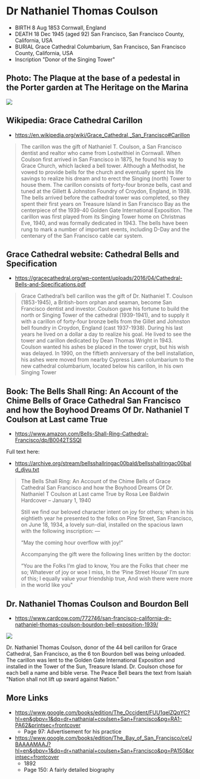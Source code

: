# Dr Nathaniel Thomas Coulson

* BIRTH	8 Aug 1853 Cornwall, England
* DEATH	18 Dec 1945 (aged 92) San Francisco, San Francisco County, California, USA
* BURIAL Grace Cathedral Columbarium, San Francisco, San Francisco County, California, USA
* Inscription "Donor of the Singing Tower"


## Photo: The Plaque at the base of a pedestal in the Porter garden at The Heritage on the Marina

![]( https://heritagesf.github.io/images/coulson/1934-coulson-plaque-pine-street.jpg )


## Wikipedia: Grace Cathedral Carillon

* https://en.wikipedia.org/wiki/Grace_Cathedral,_San_Francisco#Carillon

> The carillon was the gift of Nathaniel T. Coulson, a San Francisco dentist and realtor who came from Lostwithiel in Cornwall. When Coulson first arrived in San Francisco in 1875, he found his way to Grace Church, which lacked a bell tower. Although a Methodist, he vowed to provide bells for the church and eventually spent his life savings to realize his dream and to erect the Singing (north) Tower to house them. The carillon consists of forty-four bronze bells, cast and tuned at the Gillett & Johnston Foundry of Croydon, England, in 1938. The bells arrived before the cathedral tower was completed, so they spent their first years on Treasure Island in San Francisco Bay as the centerpiece of the 1939-40 Golden Gate International Exposition. The carillon was first played from its Singing Tower home on Christmas Eve, 1940, and was formally dedicated in 1943. The bells have been rung to mark a number of important events, including D-Day and the centenary of the San Francisco cable car system.


## Grace Cathedral website: Cathedral Bells and Specification

* https://gracecathedral.org/wp-content/uploads/2016/04/Cathedral-Bells-and-Specifications.pdf

> Grace Cathedral’s bell carillon was the gift of Dr. Nathaniel T. Coulson (1853-1945), a British-born orphan and seaman, become San Francisco dentist and investor. Coulson gave his fortune to build the north or Singing Tower of the cathedral (1939-1941), and to supply it with a carillon of forty-four bronze bells from the Gillet and Johnston bell foundry in Croydon, England (cast 1937-1938). During his last years he lived on a dollar a day to realize his goal. He lived to see the tower and carillon dedicated by Dean Thomas Wright in 1943. Coulson wanted his ashes be placed in the tower crypt, but his wish was delayed. In 1990, on the fiftieth anniversary of the bell installation, his ashes were moved from nearby Cypress Lawn columbarium to the new cathedral columbarium, located below his carillon, in his own Singing Tower


## Book: The Bells Shall Ring: An Account of the Chime Bells of Grace Cathedral San Francisco and how the Boyhood Dreams Of Dr. Nathaniel T Coulson at Last came True

* https://www.amazon.com/Bells-Shall-Ring-Cathedral-Francisco/dp/B0042TSSQI

Full text here:

* https://archive.org/stream/bellsshallringac00bald/bellsshallringac00bald_djvu.txt

> The Bells Shall Ring: An Account of the Chime Bells of Grace Cathedral San Francisco and how the Boyhood Dreams Of Dr. Nathaniel T Coulson at Last came True by Rosa Lee Baldwin Hardcover – January 1, 1940
>
>Still we find our beloved character intent on joy for others; when in his eightieth year he presented to the folks on Pine Street, San Francisco, on June 18, 1934, a lovely sun-dial, installed on the spacious lawn with the following inscription: —
>
> “May the coming hour overflow with joy!”
>
> Accompanying the gift were the following lines written by the doctor:
>
> “You are the Folks I’m glad to know,
> You are the Folks that cheer me so;
> Whatever of joy or woe I miss,
> In the ‘Pine Street House’ I’m sure of this;
> I equally value your friendship true,
> And wish there were more in the world like you"


## Dr. Nathaniel Thomas Coulson and Bourdon Bell

* https://www.cardcow.com/772746/san-francisco-california-dr-nathaniel-thomas-coulson-bourdon-bell-exposition-1939/

![]( https://heritagesf.github.io/images/coulson/1939-coulson-postcard-bourdon-bell.jpg )

Dr. Nathaniel Thomas Coulson, donor of the 44 bell carillon for Grace Cathedral, San Francisco, as the 6 ton Bourdon bell was being unloaded. The carillon was lent to the Golden Gate International Exposition and installed in the Tower of the Sun, Treasure Island. Dr. Coulson chose for each bell a name and bible verse. The Peace Bell bears the text from Isaiah "Nation shall not lift up sward against Nation."


## More Links

* https://www.google.com/books/edition/The_Occident/FUU1qelZQqYC?hl=en&gbpv=1&dq=dr+nathanial+coulsen+San+Francisco&pg=RA1-PA62&printsec=frontcover
  * Page 97: Advertisement for his practice
* https://www.google.com/books/edition/The_Bay_of_San_Francisco/ceUBAAAAMAAJ?hl=en&gbpv=1&dq=dr+nathanial+coulsen+San+Francisco&pg=PA150&printsec=frontcover
  * 1892
  * Page 150: A fairly detailed biography

